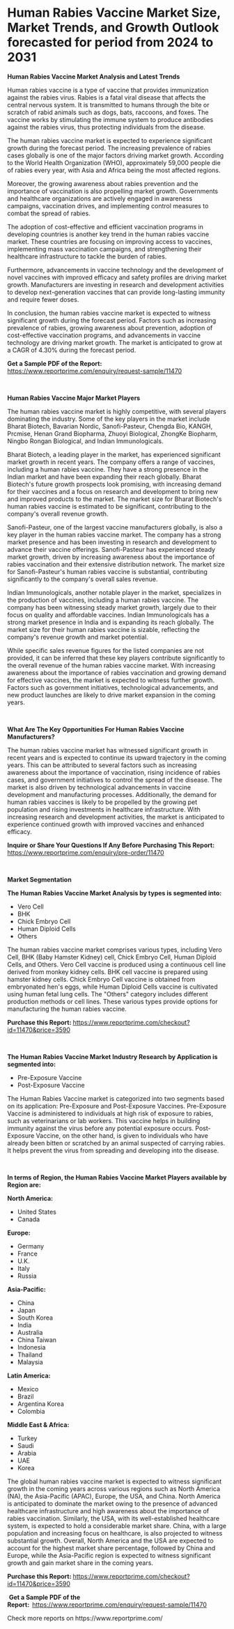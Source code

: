 <p><h1>Human Rabies Vaccine Market Size, Market Trends, and Growth Outlook forecasted for period from 2024 to 2031</h1></p><p><strong>Human Rabies Vaccine Market Analysis and Latest Trends</strong></p>
<p><p>Human rabies vaccine is a type of vaccine that provides immunization against the rabies virus. Rabies is a fatal viral disease that affects the central nervous system. It is transmitted to humans through the bite or scratch of rabid animals such as dogs, bats, raccoons, and foxes. The vaccine works by stimulating the immune system to produce antibodies against the rabies virus, thus protecting individuals from the disease.</p><p>The human rabies vaccine market is expected to experience significant growth during the forecast period. The increasing prevalence of rabies cases globally is one of the major factors driving market growth. According to the World Health Organization (WHO), approximately 59,000 people die of rabies every year, with Asia and Africa being the most affected regions.</p><p>Moreover, the growing awareness about rabies prevention and the importance of vaccination is also propelling market growth. Governments and healthcare organizations are actively engaged in awareness campaigns, vaccination drives, and implementing control measures to combat the spread of rabies.</p><p>The adoption of cost-effective and efficient vaccination programs in developing countries is another key trend in the human rabies vaccine market. These countries are focusing on improving access to vaccines, implementing mass vaccination campaigns, and strengthening their healthcare infrastructure to tackle the burden of rabies.</p><p>Furthermore, advancements in vaccine technology and the development of novel vaccines with improved efficacy and safety profiles are driving market growth. Manufacturers are investing in research and development activities to develop next-generation vaccines that can provide long-lasting immunity and require fewer doses.</p><p>In conclusion, the human rabies vaccine market is expected to witness significant growth during the forecast period. Factors such as increasing prevalence of rabies, growing awareness about prevention, adoption of cost-effective vaccination programs, and advancements in vaccine technology are driving market growth. The market is anticipated to grow at a CAGR of 4.30% during the forecast period.</p></p>
<p><strong>Get a Sample PDF of the Report:&nbsp;</strong> <a href="https://www.reportprime.com/enquiry/request-sample/11470">https://www.reportprime.com/enquiry/request-sample/11470</a></p>
<p>&nbsp;</p>
<p><strong>Human Rabies Vaccine Major Market Players</strong></p>
<p><p>The human rabies vaccine market is highly competitive, with several players dominating the industry. Some of the key players in the market include Bharat Biotech, Bavarian Nordic, Sanofi-Pasteur, Chengda Bio, KANGH, Prcmise, Henan Grand Biopharma, Zhuoyi Biological, ZhongKe Biopharm, Ningbo Rongan Biological, and Indian Immunologicals.</p><p>Bharat Biotech, a leading player in the market, has experienced significant market growth in recent years. The company offers a range of vaccines, including a human rabies vaccine. They have a strong presence in the Indian market and have been expanding their reach globally. Bharat Biotech's future growth prospects look promising, with increasing demand for their vaccines and a focus on research and development to bring new and improved products to the market. The market size for Bharat Biotech's human rabies vaccine is estimated to be significant, contributing to the company's overall revenue growth.</p><p>Sanofi-Pasteur, one of the largest vaccine manufacturers globally, is also a key player in the human rabies vaccine market. The company has a strong market presence and has been investing in research and development to advance their vaccine offerings. Sanofi-Pasteur has experienced steady market growth, driven by increasing awareness about the importance of rabies vaccination and their extensive distribution network. The market size for Sanofi-Pasteur's human rabies vaccine is substantial, contributing significantly to the company's overall sales revenue.</p><p>Indian Immunologicals, another notable player in the market, specializes in the production of vaccines, including a human rabies vaccine. The company has been witnessing steady market growth, largely due to their focus on quality and affordable vaccines. Indian Immunologicals has a strong market presence in India and is expanding its reach globally. The market size for their human rabies vaccine is sizable, reflecting the company's revenue growth and market potential.</p><p>While specific sales revenue figures for the listed companies are not provided, it can be inferred that these key players contribute significantly to the overall revenue of the human rabies vaccine market. With increasing awareness about the importance of rabies vaccination and growing demand for effective vaccines, the market is expected to witness further growth. Factors such as government initiatives, technological advancements, and new product launches are likely to drive market expansion in the coming years.</p></p>
<p>&nbsp;</p>
<p><strong>What Are The Key Opportunities For Human Rabies Vaccine Manufacturers?</strong></p>
<p><p>The human rabies vaccine market has witnessed significant growth in recent years and is expected to continue its upward trajectory in the coming years. This can be attributed to several factors such as increasing awareness about the importance of vaccination, rising incidence of rabies cases, and government initiatives to control the spread of the disease. The market is also driven by technological advancements in vaccine development and manufacturing processes. Additionally, the demand for human rabies vaccines is likely to be propelled by the growing pet population and rising investments in healthcare infrastructure. With increasing research and development activities, the market is anticipated to experience continued growth with improved vaccines and enhanced efficacy.</p></p>
<p><strong>Inquire or Share Your Questions If Any Before Purchasing This Report:</strong> <a href="https://www.reportprime.com/enquiry/pre-order/11470">https://www.reportprime.com/enquiry/pre-order/11470</a></p>
<p>&nbsp;</p>
<p><strong>Market Segmentation</strong></p>
<p><strong>The Human Rabies Vaccine Market Analysis by types is segmented into:</strong></p>
<p><ul><li>Vero Cell</li><li>BHK</li><li>Chick Embryo Cell</li><li>Human Diploid Cells</li><li>Others</li></ul></p>
<p><p>The human rabies vaccine market comprises various types, including Vero Cell, BHK (Baby Hamster Kidney) cell, Chick Embryo Cell, Human Diploid Cells, and Others. Vero Cell vaccine is produced using a continuous cell line derived from monkey kidney cells. BHK cell vaccine is prepared using hamster kidney cells. Chick Embryo Cell vaccine is obtained from embryonated hen's eggs, while Human Diploid Cells vaccine is cultivated using human fetal lung cells. The "Others" category includes different production methods or cell lines. These various types provide options for manufacturing the human rabies vaccine.</p></p>
<p><strong>Purchase this Report:&nbsp;</strong><a href="https://www.reportprime.com/checkout?id=11470&price=3590">https://www.reportprime.com/checkout?id=11470&price=3590</a></p>
<p>&nbsp;</p>
<p><strong>The Human Rabies Vaccine Market Industry Research by Application is segmented into:</strong></p>
<p><ul><li>Pre-Exposure Vaccine</li><li>Post-Exposure Vaccine</li></ul></p>
<p><p>The Human Rabies Vaccine market is categorized into two segments based on its application: Pre-Exposure and Post-Exposure Vaccines. Pre-Exposure Vaccine is administered to individuals at high risk of exposure to rabies, such as veterinarians or lab workers. This vaccine helps in building immunity against the virus before any potential exposure occurs. Post-Exposure Vaccine, on the other hand, is given to individuals who have already been bitten or scratched by an animal suspected of carrying rabies. It helps prevent the virus from spreading and developing into the disease.</p></p>
<p>&nbsp;</p>
<p><strong>In terms of Region, the Human Rabies Vaccine Market Players available by Region are:</strong></p>
<p>
    <p> <strong> North America: </strong>
        <ul>
            <li>United States</li>
            <li>Canada</li>
        </ul>
        </p> 
    <p> <strong> Europe: </strong>
        <ul>
            <li>Germany</li>
            <li>France</li>
            <li>U.K.</li>
            <li>Italy</li>
            <li>Russia</li>
        </ul>
        </p> 
    <p> <strong> Asia-Pacific: </strong>
        <ul>
            <li>China</li>
            <li>Japan</li>
            <li>South Korea</li>
            <li>India</li>
            <li>Australia</li>
            <li>China Taiwan</li>
            <li>Indonesia</li>
            <li>Thailand</li>
            <li>Malaysia</li>
        </ul>
        </p> 
    <p> <strong> Latin America: </strong>
        <ul>
            <li>Mexico</li>
            <li>Brazil</li>
            <li>Argentina Korea</li>
            <li>Colombia</li>
        </ul>
        </p> 
    <p> <strong> Middle East & Africa: </strong>
        <ul>
            <li>Turkey</li>
            <li>Saudi</li>
            <li>Arabia</li>
            <li>UAE</li>
            <li>Korea</li>
        </ul>
    </p>
    </p>
<p><p>The global human rabies vaccine market is expected to witness significant growth in the coming years across various regions such as North America (NA), the Asia-Pacific (APAC), Europe, the USA, and China. North America is anticipated to dominate the market owing to the presence of advanced healthcare infrastructure and high awareness about the importance of rabies vaccination. Similarly, the USA, with its well-established healthcare system, is expected to hold a considerable market share. China, with a large population and increasing focus on healthcare, is also projected to witness substantial growth. Overall, North America and the USA are expected to account for the highest market share percentage, followed by China and Europe, while the Asia-Pacific region is expected to witness significant growth and gain market share in the coming years.</p></p>
<p><strong>Purchase this Report: </strong><a href="https://www.reportprime.com/checkout?id=11470&price=3590">https://www.reportprime.com/checkout?id=11470&price=3590</a></p>
<p>&nbsp;<strong>Get a Sample PDF of the Report:&nbsp;&nbsp;</strong><a href="https://www.reportprime.com/enquiry/request-sample/11470">https://www.reportprime.com/enquiry/request-sample/11470</a></p>
<p><strong></strong></p>
<p>Check more reports on https://www.reportprime.com/</p>